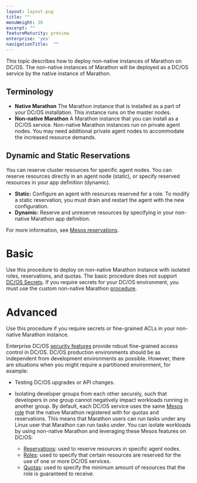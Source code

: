 ```yaml
---
layout: layout.pug
title: ""
menuWeight: 39
excerpt: ""
featureMaturity: preview
enterprise: 'yes'
navigationTitle:  ""
---
```


This topic describes how to deploy non-native instances of Marathon on DC/OS. The non-native instances of Marathon will be deployed as a DC/OS service by the native instance of Marathon.  

## Terminology

-  **Native Marathon** The Marathon instance that is installed as a part of your DC/OS installation. This instance runs on the master nodes.
-  **Non-native Marathon** A Marathon instance that you can install as a DC/OS service. Non-native Marathon instances run on private agent nodes. You may need additional private agent nodes to accommodate the increased resource demands.

## Dynamic and Static Reservations
You can reserve cluster resources for specific agent nodes. You can reserve resources directly in an agent node (static), or specify reserved resources in your app definition (dynamic).

-  **Static:** Configure an agent with resources reserved for a role. To modify a static reservation, you must drain and restart the agent with the new configuration.
-  **Dynamic:** Reserve and unreserve resources by specifying in your non-native Marathon app definition.

For more information, see [Mesos reservations](http://mesos.apache.org/documentation/latest/reservation/).

# Basic
Use this procedure to deploy on non-native Marathon instance with isolated roles, reservations, and quotas. The basic procedure does not support [DC/OS Secrets](/docs/1.10/security/secrets/). If you require secrets for your DC/OS environment, you must use the custom non-native Marathon [procedure](/docs/1.10/deploying-services/marathon-on-marathon/advanced/).

# Advanced 
Use this procedure if you require secrets or fine-grained ACLs in your non-native Marathon instance.

Enterprise DC/OS [security features](/docs/1.10/security/) provide robust fine-grained access control in DC/OS. DC/OS production environments should be as independent from development environments as possible. However, there are situations when you might require a partitioned environment, for example: 

-  Testing DC/OS upgrades or API changes.
-  Isolating developer groups from each other securely, such that developers in one group cannot negatively impact workloads running in another group. By default, each DC/OS service uses the same [Mesos role](http://mesos.apache.org/documentation/latest/roles/) that the native Marathon registered with for quotas and reservations. This means that Marathon users can run tasks under any Linux user that Marathon can run tasks under. You can isolate workloads by using non-native Marathon and leveraging these Mesos features on DC/OS:

   -  [Reservations](http://mesos.apache.org/documentation/latest/reservation/): used to reserve resources in specific agent nodes. 
   -  [Roles](http://mesos.apache.org/documentation/latest/roles/): used to specify that certain resources are reserved for the use of one or more DC/OS services.
   -  [Quotas](https://mesos.apache.org/documentation/latest/quota/): used to specify the minimum amount of resources that the role is guaranteed to receive. 